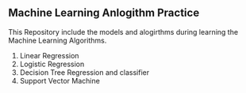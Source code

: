 ## Machine Learning Anlogithm Practice
This Repository include the models and alogirthms  during learning the Machine Learning Algorithms.
<ol>
 <li>Linear Regression</li>
 <li>Logistic Regression</li>
 <li>Decision Tree Regression and classifier</li>
 <li>Support Vector Machine</li>